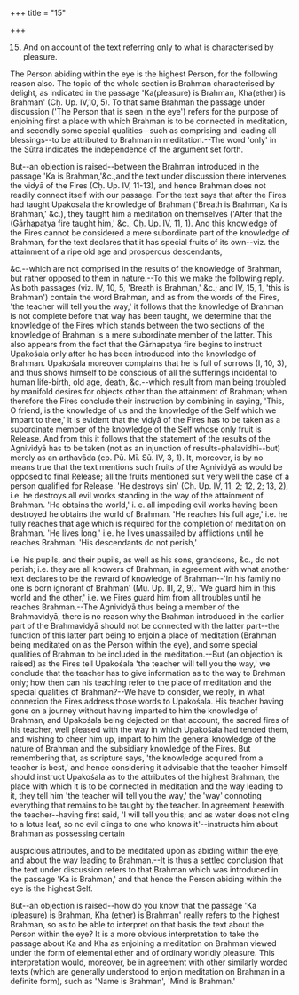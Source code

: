 +++
title = "15"

+++


15. And on account of the text referring only to what is characterised by pleasure.

The Person abiding within the eye is the highest Person, for the following reason also. The topic of the whole section is Brahman characterised by delight, as indicated in the passage 'Ka(pleasure) is Brahman, Kha(ether) is Brahman' (Cḥ. Up. IV,10, 5). To that same Brahman the passage under discussion ('The Person that is seen in the eye') refers for the purpose of enjoining first a place with which Brahman is to be connected in meditation, and secondly some special qualities--such as comprising and leading all blessings--to be attributed to Brahman in meditation.--The word 'only' in the Sūtra indicates the independence of the argument set forth.

But--an objection is raised--between the Brahman introduced in the passage 'Ka is Brahman,'&c.,and the text under discussion there intervenes the vidyā of the Fires (Cḥ. Up. IV, 11-13), and hence Brahman does not readily connect itself with our passage. For the text says that after the Fires had taught Upakosala the knowledge of Brahman ('Breath is Brahman, Ka is Brahman,' &c.), they taught him a meditation on themselves ('After that the (Gārhapatya fire taught him,' &c., Cḥ. Up. IV, 11, 1). And this knowledge of the Fires cannot be considered a mere subordinate part of the knowledge of Brahman, for the text declares that it has special fruits of its own--viz. the attainment of a ripe old age and prosperous descendants,

 &c.--which are not comprised in the results of the knowledge of Brahman, but rather opposed to them in nature.--To this we make the following reply. As both passages (viz. IV, 10, 5, 'Breath is Brahman,' &c.; and IV, 15, 1, 'this is Brahman') contain the word Brahman, and as from the words of the Fires, 'the teacher will tell you the way,' it follows that the knowledge of Brahman is not complete before that way has been taught, we determine that the knowledge of the Fires which stands between the two sections of the knowledge of Brahman is a mere subordinate member of the latter. This also appears from the fact that the Gārhapatya fire begins to instruct Upakośala only after he has been introduced into the knowledge of Brahman. Upakośala moreover complains that he is full of sorrows (I, 10, 3), and thus shows himself to be conscious of all the sufferings incidental to human life-birth, old age, death, &c.--which result from man being troubled by manifold desires for objects other than the attainment of Brahman; when therefore the Fires conclude their instruction by combining in saying, 'This, O friend, is the knowledge of us and the knowledge of the Self which we impart to thee,' it is evident that the vidyā of the Fires has to be taken as a subordinate member of the knowledge of the Self whose only fruit is Release. And from this it follows that the statement of the results of the Agnividyā has to be taken (not as an injunction of results-phalavidhi--but) merely as an arthavāda (cp. Pū. Mī. Sū. IV, 3, 1). It, moreover, is by no means true that the text mentions such fruits of the Agnividyā as would be opposed to final Release; all the fruits mentioned suit very well the case of a person qualified for Release. 'He destroys sin' (Cḥ. Up. IV, 11, 2; 12, 2; 13, 2), i.e. he destroys all evil works standing in the way of the attainment of Brahman. 'He obtains the world,' i. e. all impeding evil works having been destroyed he obtains the world of Brahman. 'He reaches his full age,' i.e. he fully reaches that age which is required for the completion of meditation on Brahman. 'He lives long,' i.e. he lives unassailed by afflictions until he reaches Brahman. 'His descendants do not perish,'

i.e. his pupils, and their pupils, as well as his sons, grandsons, &c., do not perish; i.e. they are all knowers of Brahman, in agreement with what another text declares to be the reward of knowledge of Brahman--'In his family no one is born ignorant of Brahman' (Mu. Up. III, 2, 9). 'We guard him in this world and the other,' i.e. we Fires guard him from all troubles until he reaches Brahman.--The Agnividyā thus being a member of the Brahmavidyā, there is no reason why the Brahman introduced in the earlier part of the Brahmavidyā should not be connected with the latter part--the function of this latter part being to enjoin a place of meditation (Brahman being meditated on as the Person within the eye), and some special qualities of Brahman to be included in the meditation.--But (an objection is raised) as the Fires tell Upakośala 'the teacher will tell you the way,' we conclude that the teacher has to give information as to the way to Brahman only; how then can his teaching refer to the place of meditation and the special qualities of Brahman?--We have to consider, we reply, in what connexion the Fires address those words to Upakośala. His teacher having gone on a journey without having imparted to him the knowledge of Brahman, and Upakośala being dejected on that account, the sacred fires of his teacher, well pleased with the way in which Upakośala had tended them, and wishing to cheer him up, impart to him the general knowledge of the nature of Brahman and the subsidiary knowledge of the Fires. But remembering that, as scripture says, 'the knowledge acquired from a teacher is best,' and hence considering it advisable that the teacher himself should instruct Upakośala as to the attributes of the highest Brahman, the place with which it is to be connected in meditation and the way leading to it, they tell him 'the teacher will tell you the way,' the 'way' connoting everything that remains to be taught by the teacher. In agreement herewith the teacher--having first said, 'I will tell you this; and as water does not cling to a lotus leaf, so no evil clings to one who knows it'--instructs him about Brahman as possessing certain

auspicious attributes, and to be meditated upon as abiding within the eye, and about the way leading to Brahman.--It is thus a settled conclusion that the text under discussion refers to that Brahman which was introduced in the passage 'Ka is Brahman,' and that hence the Person abiding within the eye is the highest Self.

But--an objection is raised--how do you know that the passage 'Ka (pleasure) is Brahman, Kha (ether) is Brahman' really refers to the highest Brahman, so as to be able to interpret on that basis the text about the Person within the eye? It is a more obvious interpretation to take the passage about Ka and Kha as enjoining a meditation on Brahman viewed under the form of elemental ether and of ordinary worldly pleasure. This interpretation would, moreover, be in agreement with other similarly worded texts (which are generally understood to enjoin meditation on Brahman in a definite form), such as 'Name is Brahman', 'Mind is Brahman.'

